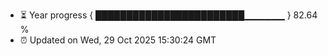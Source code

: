 - ⏳ Year progress { ████████████████████████▁▁▁▁▁▁ } 82.64 %
- ⏰ Updated on Wed, 29 Oct 2025 15:30:24 GMT

